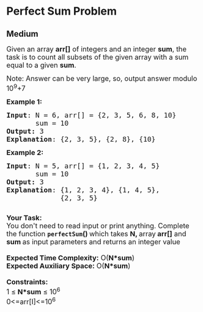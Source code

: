 # Perfect Sum Problem
## Medium 
<div class="problem-statement" style="user-select: auto;">
                <p style="user-select: auto;"></p><p style="user-select: auto;"><span style="font-size: 18px; user-select: auto;">Given an array <strong style="user-select: auto;">arr[]</strong> of integers and an integer <strong style="user-select: auto;">sum</strong>, the task is to count&nbsp;all subsets of the given array with a sum equal to a given <strong style="user-select: auto;">sum</strong>.</span></p>

<p style="user-select: auto;"><span style="font-size: 18px; user-select: auto;">Note: Answer can be very large, so, output answer modulo 10<sup style="user-select: auto;">9</sup>+7</span></p>

<p style="user-select: auto;"><span style="font-size: 18px; user-select: auto;"><strong style="user-select: auto;">Example 1:</strong></span></p>

<pre style="user-select: auto;"><span style="font-size: 18px; user-select: auto;"><strong style="user-select: auto;">Input</strong>: N = 6, arr[] = {2, 3, 5, 6, 8, 10}
       sum = 10
<strong style="user-select: auto;">Output:</strong> 3</span>
<span style="font-size: 18px; user-select: auto;"><strong style="user-select: auto;">Explanation</strong>: {2, 3, 5}, {2, 8}, {10}</span></pre>

<div style="user-select: auto;"><span style="font-size: 18px; user-select: auto;"><strong style="user-select: auto;">Example 2:</strong></span></div>

<pre style="user-select: auto;"><span style="font-size: 18px; user-select: auto;"><strong style="user-select: auto;">Input</strong>: N = 5, arr[] = {1, 2, 3, 4, 5}
       sum = 10
<strong style="user-select: auto;">Output:</strong> 3</span>
<span style="font-size: 18px; user-select: auto;"><strong style="user-select: auto;">Explanation</strong>: {1, 2, 3, 4}, {1, 4, 5}, 
             {2, 3, 5}</span></pre>

<div style="user-select: auto;"><br style="user-select: auto;">
<span style="font-size: 18px; user-select: auto;"><strong style="user-select: auto;">Your Task:&nbsp;&nbsp;</strong><br style="user-select: auto;">
You don't need to read input or print anything. Complete the function <strong style="user-select: auto;"><code style="user-select: auto;">perfectSum</code>()&nbsp;</strong>which takes <strong style="user-select: auto;">N, </strong>array<strong style="user-select: auto;"> arr[]</strong> and <strong style="user-select: auto;">sum </strong>as input parameters and returns an integer value<br style="user-select: auto;">
<br style="user-select: auto;">
<strong style="user-select: auto;">Expected Time Complexity:</strong> O(<strong style="user-select: auto;">N*sum</strong>)<br style="user-select: auto;">
<strong style="user-select: auto;">Expected Auxiliary Space:</strong> O(<strong style="user-select: auto;">N*sum</strong>)<br style="user-select: auto;">
<br style="user-select: auto;">
<strong style="user-select: auto;">Constraints:</strong><br style="user-select: auto;">
1 ≤ <strong style="user-select: auto;">N*sum</strong> ≤ 10<sup style="user-select: auto;">6</sup></span></div>

<div style="user-select: auto;"><span style="font-size: 18px; user-select: auto;">0&lt;=arr[I]&lt;=10<sup style="user-select: auto;">6</sup></span></div>
 <p style="user-select: auto;"></p>
            </div>